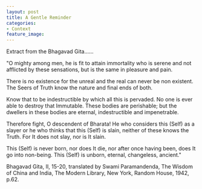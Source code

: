 ```yaml
---
layout: post
title: A Gentle Reminder
categories:
- Context
feature_image: 
---
```


Extract from the Bhagavad Gita......

"O mighty among men, he is fit to attain immortality who is serene and not afflicted by these sensations, but is the same in pleasure and pain. 

There is no existence for the unreal and the real can never be non existent. The Seers of Truth know the nature and final ends of both. 

Know that to be indestructible by which all this is pervaded. No one is ever able to destroy that Immutable. These bodies are perishable; but the dwellers in these bodies are eternal, indestructible and  impenetrable. 

Therefore fight, O descendent of Bharata! He who considers this (Self) as a slayer or he who thinks that this (Self) is slain, neither of these knows the Truth. For It does not slay, nor is It slain. 

This (Self) is never born, nor does It die, nor after once having been, does It go into non-being. This (Self) is unborn, eternal, changeless, ancient." 

Bhagavad Gita, II, 15-20, translated by Swami Paramandenda, The Wisdom of China and India, The Modern Library, New York, Random House, 1942, p.62.
